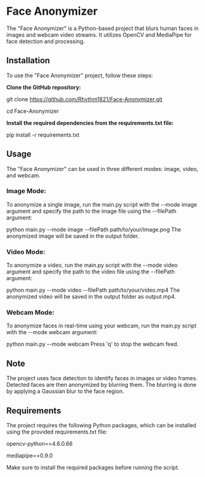 # Face Anonymizer
The "Face Anonymizer" is a Python-based project that blurs human faces in images and webcam video streams. It utilizes OpenCV and MediaPipe for face detection and processing.

## Installation
To use the "Face Anonymizer" project, follow these steps:

**Clone the GitHub repository:**

git clone https://github.com/Rhythm1821/Face-Anonymizer.git

cd Face-Anonymizer

**Install the required dependencies from the requirements.txt file:**

pip install -r requirements.txt

## Usage

The "Face Anonymizer" can be used in three different modes: image, video, and webcam.

### Image Mode:
To anonymize a single image, run the main.py script with the --mode image argument and specify the path to the image file using the --filePath argument:

python main.py --mode image --filePath path/to/your/image.png
The anonymized image will be saved in the output folder.

### Video Mode:
To anonymize a video, run the main.py script with the --mode video argument and specify the path to the video file using the --filePath argument:

python main.py --mode video --filePath path/to/your/video.mp4
The anonymized video will be saved in the output folder as output.mp4.

### Webcam Mode:
To anonymize faces in real-time using your webcam, run the main.py script with the --mode webcam argument:

python main.py --mode webcam
Press 'q' to stop the webcam feed.

## Note
The project uses face detection to identify faces in images or video frames. Detected faces are then anonymized by blurring them. The blurring is done by applying a Gaussian blur to the face region.

## Requirements
The project requires the following Python packages, which can be installed using the provided requirements.txt file:

opencv-python==4.6.0.66

mediapipe==0.9.0

Make sure to install the required packages before running the script.